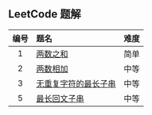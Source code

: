 
## LeetCode 题解



|编号|题名|难度|
|:----:|:----|:----:|
| 1 | [两数之和](../leetcode/两数之和.md) | 简单 |
| 2 | [两数相加](../leetcode/两数相加.md) | 中等 |
| 3 | [无重复字符的最长子串](../leetcode/无重复字符的最长子串.md) | 中等 |
| 5 | [最长回文子串](../leetcode/最长回文子串.md) | 中等 |

